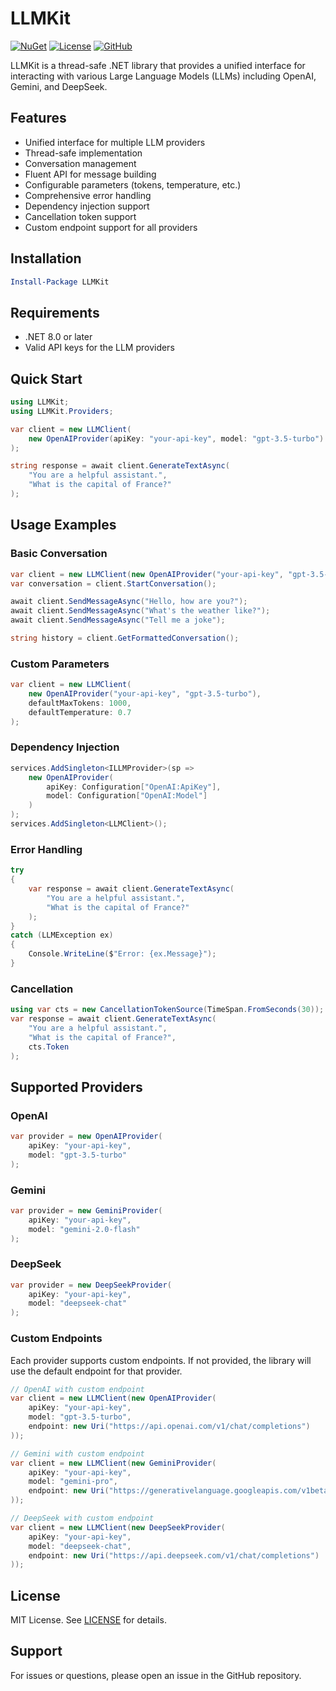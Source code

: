 # LLMKit

[![NuGet](https://img.shields.io/nuget/v/LLMKit.svg)](https://www.nuget.org/packages/LLMKit)
[![License](https://img.shields.io/badge/license-MIT-blue.svg)](LICENSE)
[![GitHub](https://img.shields.io/badge/GitHub-Repository-blue.svg)](https://github.com/MohammedJayyab/LLMKit)

LLMKit is a thread-safe .NET library that provides a unified interface for interacting with various Large Language Models (LLMs) including OpenAI, Gemini, and DeepSeek.

## Features

- Unified interface for multiple LLM providers
- Thread-safe implementation
- Conversation management
- Fluent API for message building
- Configurable parameters (tokens, temperature, etc.)
- Comprehensive error handling
- Dependency injection support
- Cancellation token support
- Custom endpoint support for all providers

## Installation

```powershell
Install-Package LLMKit
```
## Requirements

- .NET 8.0 or later
- Valid API keys for the LLM providers

## Quick Start

```csharp
using LLMKit;
using LLMKit.Providers;

var client = new LLMClient(
    new OpenAIProvider(apiKey: "your-api-key", model: "gpt-3.5-turbo")
);

string response = await client.GenerateTextAsync(
    "You are a helpful assistant.",
    "What is the capital of France?"
);
```

## Usage Examples

### Basic Conversation
```csharp
var client = new LLMClient(new OpenAIProvider("your-api-key", "gpt-3.5-turbo"));
var conversation = client.StartConversation();

await client.SendMessageAsync("Hello, how are you?");
await client.SendMessageAsync("What's the weather like?");
await client.SendMessageAsync("Tell me a joke");

string history = client.GetFormattedConversation();
```

### Custom Parameters
```csharp
var client = new LLMClient(
    new OpenAIProvider("your-api-key", "gpt-3.5-turbo"),
    defaultMaxTokens: 1000,
    defaultTemperature: 0.7
);
```

### Dependency Injection
```csharp
services.AddSingleton<ILLMProvider>(sp => 
    new OpenAIProvider(
        apiKey: Configuration["OpenAI:ApiKey"],
        model: Configuration["OpenAI:Model"]
    )
);
services.AddSingleton<LLMClient>();
```

### Error Handling
```csharp
try
{
    var response = await client.GenerateTextAsync(
        "You are a helpful assistant.",
        "What is the capital of France?"
    );
}
catch (LLMException ex)
{
    Console.WriteLine($"Error: {ex.Message}");
}
```

### Cancellation
```csharp
using var cts = new CancellationTokenSource(TimeSpan.FromSeconds(30));
var response = await client.GenerateTextAsync(
    "You are a helpful assistant.",
    "What is the capital of France?",
    cts.Token
);
```

## Supported Providers

### OpenAI
```csharp
var provider = new OpenAIProvider(
    apiKey: "your-api-key",
    model: "gpt-3.5-turbo"
);
```

### Gemini
```csharp
var provider = new GeminiProvider(
    apiKey: "your-api-key",
    model: "gemini-2.0-flash"
);
```

### DeepSeek
```csharp
var provider = new DeepSeekProvider(
    apiKey: "your-api-key",
    model: "deepseek-chat"
);
```

### Custom Endpoints
Each provider supports custom endpoints. If not provided, the library will use the default endpoint for that provider.

```csharp
// OpenAI with custom endpoint
var client = new LLMClient(new OpenAIProvider(
    apiKey: "your-api-key",
    model: "gpt-3.5-turbo",
    endpoint: new Uri("https://api.openai.com/v1/chat/completions")
));

// Gemini with custom endpoint
var client = new LLMClient(new GeminiProvider(
    apiKey: "your-api-key",
    model: "gemini-pro",
    endpoint: new Uri("https://generativelanguage.googleapis.com/v1beta/models")
));

// DeepSeek with custom endpoint
var client = new LLMClient(new DeepSeekProvider(
    apiKey: "your-api-key",
    model: "deepseek-chat",
    endpoint: new Uri("https://api.deepseek.com/v1/chat/completions")
));
```


## License

MIT License. See [LICENSE](LICENSE) for details.

## Support

For issues or questions, please open an issue in the GitHub repository.